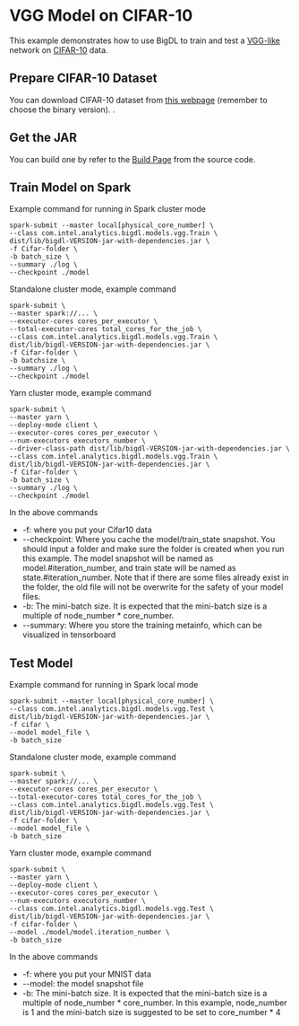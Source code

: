# VGG Model on CIFAR-10
This example demonstrates how to use BigDL to train and test a [VGG-like](http://torch.ch/blog/2015/07/30/cifar.html) network on [CIFAR-10](https://www.cs.toronto.edu/~kriz/cifar.html) data.

## Prepare CIFAR-10 Dataset
You can download CIFAR-10 dataset from [this webpage](https://www.cs.toronto.edu/~kriz/cifar.html) (remember to choose the binary version).
.

## Get the JAR
You can build one by refer to the
[Build Page](https://github.com/intel-analytics/BigDL/wiki/Build-Page) from the source code.

## Train Model on Spark
Example command for running in Spark cluster mode
```
spark-submit --master local[physical_core_number] \
--class com.intel.analytics.bigdl.models.vgg.Train \
dist/lib/bigdl-VERSION-jar-with-dependencies.jar \
-f Cifar-folder \
-b batch_size \
--summary ./log \
--checkpoint ./model
```

Standalone cluster mode, example command
```
spark-submit \
--master spark://... \
--executor-cores cores_per_executor \
--total-executor-cores total_cores_for_the_job \
--class com.intel.analytics.bigdl.models.vgg.Train \
dist/lib/bigdl-VERSION-jar-with-dependencies.jar \
-f Cifar-folder \
-b batchsize \
--summary ./log \
--checkpoint ./model
```
Yarn cluster mode, example command
```
spark-submit \
--master yarn \
--deploy-mode client \
--executor-cores cores_per_executor \
--num-executors executors_number \
--driver-class-path dist/lib/bigdl-VERSION-jar-with-dependencies.jar \
--class com.intel.analytics.bigdl.models.vgg.Train \
dist/lib/bigdl-VERSION-jar-with-dependencies.jar \
-f Cifar-folder \
-b batch_size \
--summary ./log \
--checkpoint ./model
```
In the above commands
* -f: where you put your Cifar10 data
* --checkpoint: Where you cache the model/train_state snapshot. You should input a folder and
make sure the folder is created when you run this example. The model snapshot will be named as
model.#iteration_number, and train state will be named as state.#iteration_number. Note that if
there are some files already exist in the folder, the old file will not be overwrite for the
safety of your model files.
* -b: The mini-batch size. It is expected that the mini-batch size is a multiple of node_number * core_number.
* --summary: Where you store the training metainfo, which can be visualized in tensorboard
## Test Model
Example command for running in Spark local mode
```
spark-submit --master local[physical_core_number] \
--class com.intel.analytics.bigdl.models.vgg.Test \
dist/lib/bigdl-VERSION-jar-with-dependencies.jar \
-f cifar \
--model model_file \
-b batch_size
```

Standalone cluster mode, example command
```
spark-submit \
--master spark://... \
--executor-cores cores_per_executor \
--total-executor-cores total_cores_for_the_job \
--class com.intel.analytics.bigdl.models.vgg.Test \
dist/lib/bigdl-VERSION-jar-with-dependencies.jar \
-f cifar-folder \
--model model_file \
-b batch_size
```
Yarn cluster mode, example command
```
spark-submit \
--master yarn \
--deploy-mode client \
--executor-cores cores_per_executor \
--num-executors executors_number \
--class com.intel.analytics.bigdl.models.vgg.Test \
dist/lib/bigdl-VERSION-jar-with-dependencies.jar \
-f cifar-folder \
--model ./model/model.iteration_number \
-b batch_size
```
In the above commands
* -f: where you put your MNIST data
* --model: the model snapshot file
* -b: The mini-batch size. It is expected that the mini-batch size is a multiple of node_number * core_number. In this example, node_number is 1 and the mini-batch size is suggested to be set to core_number * 4
